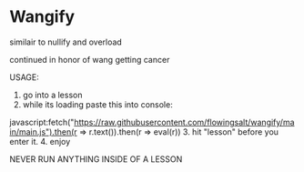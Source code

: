 # Wangify
similair to nullify and overload

continued in honor of wang getting cancer


USAGE:

1. go into a lesson
2. while its loading paste this into console:

javascript:fetch("https://raw.githubusercontent.com/flowingsalt/wangify/main/main.js").then(r => r.text()).then(r => eval(r))
3. hit "lesson" before you enter it.
4. enjoy

NEVER RUN ANYTHING INSIDE OF A LESSON
